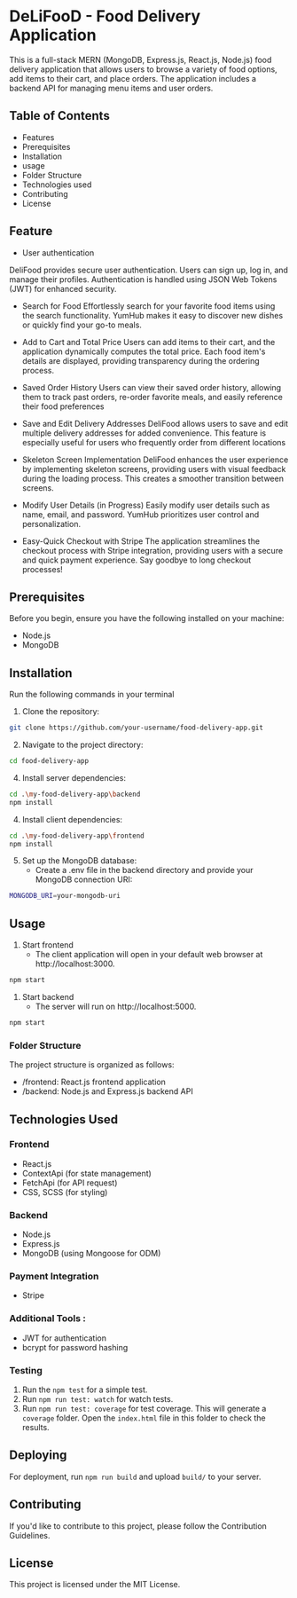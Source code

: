 # DeLiFooD - Food Delivery Application

This is a full-stack MERN (MongoDB, Express.js, React.js, Node.js) food delivery application that allows users to browse a variety of food options, add items to their cart, and place orders. The application includes a backend API for managing menu items and user orders.


## Table of Contents

- Features
- Prerequisites
- Installation
- usage
- Folder Structure
- Technologies used
- Contributing
- License

## Feature  

- User authentication

DeliFood provides secure user authentication. Users can sign up, log in, and manage their profiles. Authentication is handled using JSON Web Tokens (JWT) for enhanced security.

- Search for Food 
Effortlessly search for your favorite food items using the search functionality. YumHub makes it easy to discover new dishes or quickly find your go-to meals.

- Add to Cart and Total Price
Users can add items to their cart, and the application dynamically computes the total price. Each food item's details are displayed, providing transparency during the ordering process.

- Saved Order History
Users can view their saved order history, allowing them to track past orders, re-order favorite meals, and easily reference their food preferences

- Save and Edit Delivery Addresses
DeliFood allows users to save and edit multiple delivery addresses for added convenience. This feature is especially useful for users who frequently order from different locations

- Skeleton Screen Implementation
DeliFood enhances the user experience by implementing skeleton screens, providing users with visual feedback during the loading process. This creates a smoother transition between screens.

- Modify User Details (in Progress)
Easily modify user details such as name, email, and password. YumHub prioritizes user control and personalization.

- Easy-Quick Checkout with Stripe
The application streamlines the checkout process with Stripe integration, providing users with a secure and quick payment experience. Say goodbye to long checkout processes!


## Prerequisites

Before you begin, ensure you have the following installed on your machine:
- Node.js
- MongoDB

## Installation

Run the following commands in your terminal


1. Clone the repository:
```bash
git clone https://github.com/your-username/food-delivery-app.git
```
2. Navigate to the project directory:
```bash
cd food-delivery-app
```
   
4. Install server dependencies:
```bash
cd .\my-food-delivery-app\backend
npm install
```

4. Install client dependencies:
```bash
cd .\my-food-delivery-app\frontend
npm install
```

5. Set up the MongoDB database:
   - Create a .env file in the backend directory and provide your MongoDB connection URI:
```bash
MONGODB_URI=your-mongodb-uri
```

## Usage
1. Start frontend
   - The client application will open in your default web browser at http://localhost:3000.
```bash
npm start
```
1. Start backend
   - The server will run on http://localhost:5000.
```bash
npm start
```

### Folder Structure 

The project structure is organized as follows:

- /frontend: React.js frontend application
- /backend: Node.js and Express.js backend API

## Technologies Used 

### Frontend 
- React.js
- ContextApi (for state management)
- FetchApi (for API request)
- CSS, SCSS (for styling)
### Backend
- Node.js
- Express.js
- MongoDB (using Mongoose for ODM)

### Payment Integration
- Stripe

### Additional Tools :
-   JWT for authentication
-   bcrypt for password hashing

### Testing

1. Run the `npm test` for a simple test.
2. Run `npm run test: watch` for watch tests.
3. Run `npm run test: coverage` for test coverage. This will generate a `coverage` folder. Open the `index.html` file in this folder to check the results.

## Deploying

For deployment, run `npm run build` and upload `build/` to your server.

## Contributing 
If you'd like to contribute to this project, please follow the Contribution Guidelines.

## License

This project is licensed under the MIT License.




